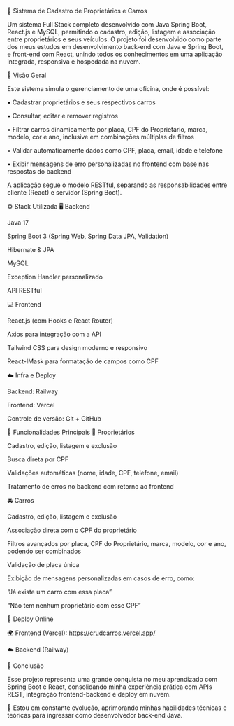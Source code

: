 🚗 Sistema de Cadastro de Proprietários e Carros

Um sistema Full Stack completo desenvolvido com Java Spring Boot, React.js e MySQL, permitindo o cadastro, edição, listagem e associação entre proprietários e seus veículos.
O projeto foi desenvolvido como parte dos meus estudos em desenvolvimento back-end com Java e Spring Boot, e front-end com React, unindo todos os conhecimentos em uma aplicação integrada, responsiva e hospedada na nuvem.

🧠 Visão Geral

Este sistema simula o gerenciamento de uma oficina, onde é possível:

• Cadastrar proprietários e seus respectivos carros

• Consultar, editar e remover registros

• Filtrar carros dinamicamente por placa, CPF do Proprietário, marca, modelo, cor e ano, inclusive em combinações múltiplas de filtros

• Validar automaticamente dados como CPF, placa, email, idade e telefone

• Exibir mensagens de erro personalizadas no frontend com base nas respostas do backend

A aplicação segue o modelo RESTful, separando as responsabilidades entre cliente (React) e servidor (Spring Boot).

⚙️ Stack Utilizada
🖥️ Backend

Java 17

Spring Boot 3 (Spring Web, Spring Data JPA, Validation)

Hibernate & JPA

MySQL

Exception Handler personalizado

API RESTful

💻 Frontend

React.js (com Hooks e React Router)

Axios para integração com a API

Tailwind CSS para design moderno e responsivo

React-IMask para formatação de campos como CPF

☁️ Infra e Deploy

Backend: Railway

Frontend: Vercel

Controle de versão: Git + GitHub

🧩 Funcionalidades Principais
👤 Proprietários

Cadastro, edição, listagem e exclusão

Busca direta por CPF

Validações automáticas (nome, idade, CPF, telefone, email)

Tratamento de erros no backend com retorno ao frontend

🚘 Carros

Cadastro, edição, listagem e exclusão

Associação direta com o CPF do proprietário

Filtros avançados por placa, CPF do Proprietário, marca, modelo, cor e ano, podendo ser combinados

Validação de placa única

Exibição de mensagens personalizadas em casos de erro, como:

“Já existe um carro com essa placa”

“Não tem nenhum proprietário com esse CPF”

🚀 Deploy Online

🌍 Frontend (Vercel): https://crudcarros.vercel.app/

☁️ Backend (Railway)

🏁 Conclusão

Esse projeto representa uma grande conquista no meu aprendizado com Spring Boot e React, consolidando minha experiência prática com APIs REST, integração frontend-backend e deploy em nuvem.

🚀 Estou em constante evolução, aprimorando minhas habilidades técnicas e teóricas para ingressar como desenvolvedor back-end Java.
